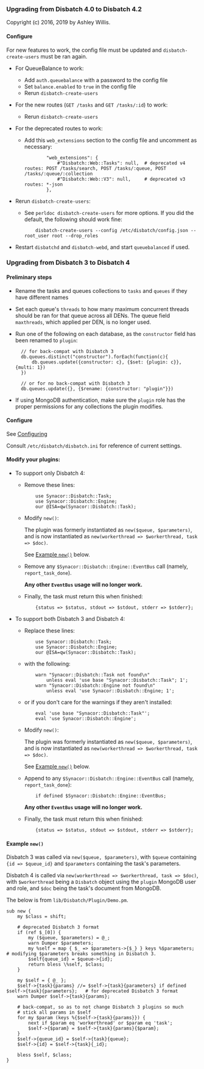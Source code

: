 ### Upgrading from Disbatch 4.0 to Disbatch 4.2

Copyright (c) 2016, 2019 by Ashley Willis.

#### Configure

For new features to work, the config file must be updated and
`disbatch-create-users` must be ran again.

- For QueueBalance to work:
  - Add `auth.queuebalance` with a password to the config file
  - Set `balance.enabled` to `true` in the config file
  - Rerun `disbatch-create-users`

- For the new routes (`GET /tasks` and `GET /tasks/:id`) to work:
  - Rerun `disbatch-create-users`

- For the deprecated routes to work:
  - Add this `web_extensions` section to the config file and uncomment as
    necessary:

                "web_extensions": {
                    #"Disbatch::Web::Tasks": null,  # deprecated v4 routes: POST /tasks/search, POST /tasks/:queue, POST /tasks/:queue/:collection
                    #"Disbatch::Web::V3": null,     # deprecated v3 routes: *-json
                },

- Rerun `disbatch-create-users`:
  - See `perldoc disbatch-create-users` for more options. If you did the
    default, the following should work fine:

            disbatch-create-users --config /etc/disbatch/config.json --root_user root --drop_roles

- Restart `disbatchd` and `disbatch-webd`, and start `queuebalanced` if used.


### Upgrading from Disbatch 3 to Disbatch 4

#### Preliminary steps

- Rename the tasks and queues collections to `tasks` and `queues` if they have
  different names

- Set each queue's `threads` to how many maximum concurrent threads should be
  ran for that queue across all DENs. The queue field `maxthreads`, which
  applied per DEN, is no longer used.

- Run one of the following on each database, as the `constructor` field has been
  renamed to `plugin`:

        // for back-compat with Disbatch 3
        db.queues.distinct("constructor").forEach(function(c){
            db.queues.update({constructor: c}, {$set: {plugin: c}}, {multi: 1})
        })

        // or for no back-compat with Disbatch 3
        db.queues.update({}, {$rename: {constructor: "plugin"}})

- If using MongoDB authentication, make sure the `plugin` role has the proper
  permissions for any collections the plugin modifies.


#### Configure

See [Configuring](/docs/Configuring.md)

Consult `/etc/disbatch/disbatch.ini` for reference of current settings.


#### Modify your plugins:

- To support only Disbatch 4:
  - Remove these lines:

            use Synacor::Disbatch::Task;
            use Synacor::Disbatch::Engine;
            our @ISA=qw(Synacor::Disbatch::Task);

  - Modify `new()`:

    The plugin was formerly instantiated as `new($queue, $parameters)`, and is
    now instantiated as `new(workerthread => $workerthread, task => $doc)`.

    See [Example `new()`](example-new) below.
  - Remove any `$Synacor::Disbatch::Engine::EventBus` call (namely,
    `report_task_done`).

    **Any other `EventBus` usage will no longer work.**
  - Finally, the task must return this when finished:

            {status => $status, stdout => $stdout, stderr => $stderr};

- To support both Disbatch 3 and Disbatch 4:
  - Replace these lines:

            use Synacor::Disbatch::Task;
            use Synacor::Disbatch::Engine;
            our @ISA=qw(Synacor::Disbatch::Task);

  - with the following:

            warn "Synacor::Disbatch::Task not found\n"
                unless eval 'use base "Synacor::Disbatch::Task"; 1';
            warn "Synacor::Disbatch::Engine not found\n"
                unless eval 'use Synacor::Disbatch::Engine; 1';

  - or if you don't care for the warnings if they aren't installed:

            eval 'use base "Synacor::Disbatch::Task"';
            eval 'use Synacor::Disbatch::Engine';

  - Modify `new()`:

    The plugin was formerly instantiated as `new($queue, $parameters)`, and is
    now instantiated as `new(workerthread => $workerthread, task => $doc)`.

    See [Example `new()`](example-new) below.
  - Append to any `$Synacor::Disbatch::Engine::EventBus` call (namely,
    `report_task_done`):

            if defined $Synacor::Disbatch::Engine::EventBus;

    **Any other `EventBus` usage will no longer work.**
  - Finally, the task must return this when finished:

            {status => $status, stdout => $stdout, stderr => $stderr};

#### Example `new()`

Disbatch 3 was called via `new($queue, $parameters)`, with `$queue` containing
`{id => $queue_id}` and `$parameters` containing the task's parameters.

Disbatch 4 is called via `new(workerthread => $workerthread, task => $doc)`,
with `$workerthread` being a `Disbatch` object using the `plugin` MongoDB user
and role, and `$doc` being the task's document from MongoDB.

The below is from `lib/Disbatch/Plugin/Demo.pm`.

    sub new {
        my $class = shift;

        # deprecated Disbatch 3 format
        if (ref $_[0]) {
            my ($queue, $parameters) = @_;
            warn Dumper $parameters;
            my %self = map { $_ => $parameters->{$_} } keys %$parameters;	# modifying $parameters breaks something in Disbatch 3.
            $self{queue_id} = $queue->{id};
            return bless \%self, $class;
        }

        my $self = { @_ };
        $self->{task}{params} //= $self->{task}{parameters} if defined $self->{task}{parameters};	# for deprecated Disbatch 3 format
        warn Dumper $self->{task}{params};

        # back-compat, so as to not change Disbatch 3 plugins so much
        # stick all params in $self
        for my $param (keys %{$self->{task}{params}}) {
            next if $param eq 'workerthread' or $param eq 'task';
            $self->{$param} = $self->{task}{params}{$param};
        }
        $self->{queue_id} = $self->{task}{queue};
        $self->{id} = $self->{task}{_id};

        bless $self, $class;
    }
